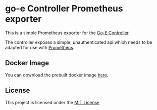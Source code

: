 # go-e Controller Prometheus exporter

This is a simple Prometheus exporter for the [Go-E Controller](https://go-e.com/en/products/go-e-controller).


The controller exposes a simple, unauthenticated api which needs to be adapted for use with [Prometheus](https://prometheus.io).


## Docker Image
You can download the prebuilt docker image [here](https://github.com/oleggtro/go-e-prometheus-exporter/pkgs/container/go-e-prometheus-exporter).


## License
This project is licensed under the [MIT License](https://choosealicense.com/licenses/mit/#)
